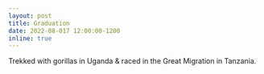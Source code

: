 ```yaml
---
layout: post
title: Graduation
date: 2022-08-017 12:00:00-1200
inline: true
---
```


Trekked with gorillas in Uganda & raced in the Great Migration in Tanzania.

